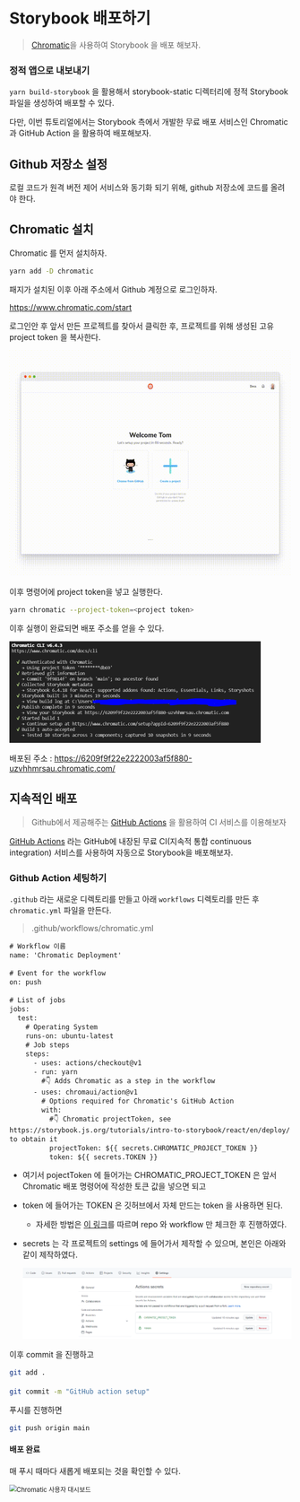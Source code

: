 # Storybook 배포하기

>  [Chromatic](https://www.chromatic.com/)을 사용하여 Storybook 을 배포 해보자.

### 정적 앱으로 내보내기

`yarn build-storybook` 을 활용해서 storybook-static 디렉터리에 정적 Storybook 파일을 생성하여 배포할 수 있다.



다만, 이번 튜토리얼에서는 Storybook 측에서 개발한 무료 배포 서비스인 Chromatic 과 GitHub Action 을 활용하여 배포해보자.

## Github 저장소 설정

로컬 코드가 원격 버전 제어 서비스와 동기화 되기 위해, github 저장소에 코드를 올려야 한다.



## Chromatic 설치
Chromatic 를 먼저 설치하자.

```bash
yarn add -D chromatic
```

패지가 설치된 이후 아래 주소에서 Github 계정으로 로그인하자.

https://www.chromatic.com/start

로그인안 후 앞서 만든 프로젝트를 찾아서 클릭한 후, 프로젝트를 위해 생성된 고유 project token 을 복사한다.

<img src="6. Storybook 배포하기.assets/chromatic-setup-learnstorybook.gif" alt="chromatic-setup-learnstorybook" style="zoom:80%;" />

이후 명령어에 project token을 넣고 실행한다.

```bash
yarn chromatic --project-token=<project token>
```

이후 실행이 완료되면 배포 주소를 얻을 수 있다.

<img src="6. Storybook 배포하기.assets/image-20220214155203694.png" alt="image-20220214155203694" style="zoom:50%;" />

배포된 주소 : https://6209f9f22e2222003af5f880-uzvhhmrsau.chromatic.com/



## 지속적인 배포

> Github에서 제공해주는 [GitHub Actions](https://github.com/features/actions) 을 활용하여 CI 서비스를 이용해보자

[GitHub Actions](https://github.com/features/actions) 라는 GitHub에 내장된 무료 CI(지속적 통합 continuous integration) 서비스를 사용하여 자동으로 Storybook을 배포해보자. 



### Github Action 세팅하기

`.github` 라는 새로운 디렉토리를 만들고 아래 `workflows` 디렉토리를 만든 후 `chromatic.yml` 파일을 만든다.

> .github/workflows/chromatic.yml

```
# Workflow 이름
name: 'Chromatic Deployment'

# Event for the workflow
on: push

# List of jobs
jobs:
  test:
    # Operating System
    runs-on: ubuntu-latest
    # Job steps
    steps:
      - uses: actions/checkout@v1
      - run: yarn
        #👇 Adds Chromatic as a step in the workflow
      - uses: chromaui/action@v1
        # Options required for Chromatic's GitHub Action
        with:
          #👇 Chromatic projectToken, see https://storybook.js.org/tutorials/intro-to-storybook/react/en/deploy/ to obtain it
          projectToken: ${{ secrets.CHROMATIC_PROJECT_TOKEN }}
          token: ${{ secrets.TOKEN }}
```

- 여기서 pojectToken 에 들어가는 CHROMATIC_PROJECT_TOKEN 은 앞서 Chromatic 배포 명령어에 작성한 토큰 값을 넣으면 되고

- token 에 들어가는 TOKEN 은 깃허브에서 자체 만드는 token 을 사용하면 된다.

  - 자세한 방법은 [이 링크](https://zeddios.tistory.com/1047)를 따르며 repo 와 workflow 만 체크한 후 진행하였다.

- secrets 는 각 프로젝트의 settings 에 들어가서 제작할 수 있으며, 본인은 아래와 같이 제작하였다.

  <img src="6. Storybook 배포하기.assets/image-20220214174017394.png" alt="image-20220214174017394" style="zoom:80%;" />



이후 commit 을 진행하고

```bash
git add .

git commit -m "GitHub action setup"
```

푸시를 진행하면

```bash
git push origin main
```



#### 배포 완료

매 푸시 때마다 새롭게 배포되는 것을 확인할 수 있다.

<img src="https://storybook.js.org/tutorials/intro-to-storybook/chromatic-user-dashboard.png" alt="Chromatic 사용자 대시보드" style="zoom:80%;" />